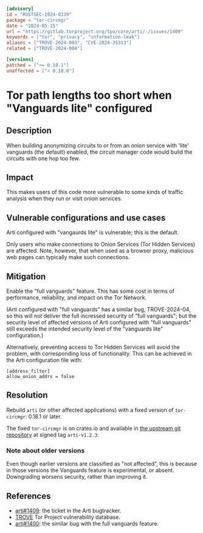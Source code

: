 ```toml
[advisory]
id = "RUSTSEC-2024-0339"
package = "tor-circmgr"
date = "2024-05-15"
url = "https://gitlab.torproject.org/tpo/core/arti/-/issues/1409"
keywords = ["tor", "privacy", "information-leak"]
aliases = ["TROVE-2024-003", "CVE-2024-35313"]
related = ["TROVE-2024-004"]

[versions]
patched = [">= 0.18.1"]
unaffected = ["< 0.18.0"]
```
# Tor path lengths too short when "Vanguards lite" configured

## Description

When building anonymizing circuits to or from an onion service with 
'lite' vanguards (the default) enabled, 
the circuit manager code would build the circuits with one hop too few.

## Impact

This makes users of this code more vulnerable to some kinds of traffic analysis
when they run or visit onion services.

## Vulnerable configurations and use cases

Arti configured with "vangaurds lite" is vulnerable;
this is the default.

Only users who make connections to Onion Services
(Tor Hidden Services) are affected.
Note, however, that when used as a browser proxy,
malicious web pages can typically make such connections.

## Mitigation

Enable the "full vanguards" feature.
This has some cost in terms of performance, reliability,
and impact on the Tor Network.

(Arti configured with "full vanguards" has a similar bug,
TROVE-2024-04,
so this will not deliver the full incressed security of "full vanguards";
but the security level of affected versions of Arti
configured with "full vanguards" still exceeds
the intended security level of the "vanguards lite" configuration.)

Alternatively,
preventing access to Tor Hidden Services will avoid the problem,
with corresponding loss of functionality.
This can be achieved in the Arti configuration file with:

```
[address_filter]
allow_onion_addrs = false
```

## Resolution

Rebuild `arti` (or other affected applications)
with a fixed version of `tor-circmgr`:
0.18.1 or later.

The fixed `tor-circmgr` is on crates.io and available in
[the upstream git repository](https://gitlab.torproject.org/tpo/core/arti)
at signed tag `arti-v1.2.3`.

### Note about older versions

Even though earlier versions are classified as "not affected",
this is because in those versions the Vanguards feature
is experimental, or absent.
Downgrading worsens security, rather than improving it.

## References

 * [arti#1409](https://gitlab.torproject.org/tpo/core/arti/-/issues/1409):
   the ticket in the Arti bugtracker.
 * [TROVE](https://gitlab.torproject.org/tpo/core/team/-/wikis/NetworkTeam/TROVE)
   Tor Project vulnerability database.
 * [arti#1400](https://gitlab.torproject.org/tpo/core/arti/-/issues/1400):
   the similar bug with the full vanguards feature.
